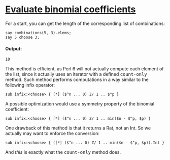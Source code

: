 [1]: http://rosettacode.org/wiki/Evaluate_binomial_coefficients

# [Evaluate binomial coefficients][1]

For a start, you can get the length of the corresponding list of combinations:

```perl6
say combinations(5, 3).elems;
say 5 choose 3;
```

#### Output:
```
10
```


This method is efficient, as Perl 6 will not actually compute each element of the list, since it actually uses an iterator with a defined <tt>count-only</tt> method. Such method performs computations in a way similar to the following infix operator:

```perl6
sub infix:<choose> { [*] ($^n ... 0) Z/ 1 .. $^p }
```


A possible optimization would use a symmetry property of the binomial coefficient:

```perl6
sub infix:<choose> { [*] ($^n ... 0) Z/ 1 .. min($n - $^p, $p) }
```


One drawback of this method is that it returns a Rat, not an Int. So we actually may want to enforce the conversion:

```perl6
sub infix:<choose> { ([*] ($^n ... 0) Z/ 1 .. min($n - $^p, $p)).Int }
```


And _this_ is exactly what the <tt>count-only</tt> method does.